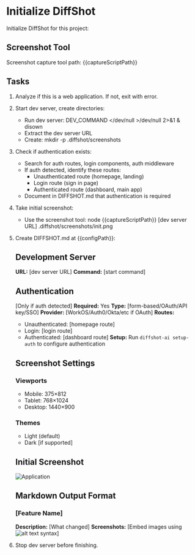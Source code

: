 # Initialize DiffShot

Initialize DiffShot for this project:

## Screenshot Tool
Screenshot capture tool path: {{captureScriptPath}}

## Tasks

1. Analyze if this is a web application. If not, exit with error.

2. Start dev server, create directories:
   - Run dev server: DEV_COMMAND </dev/null >/dev/null 2>&1 & disown
   - Extract the dev server URL
   - Create: mkdir -p .diffshot/screenshots

3. Check if authentication exists:
   - Search for auth routes, login components, auth middleware
   - If auth detected, identify these routes:
     * Unauthenticated route (homepage, landing)
     * Login route (sign in page)
     * Authenticated route (dashboard, main app)
   - Document in DIFFSHOT.md that authentication is required

4. Take initial screenshot:
   - Use the screenshot tool: node {{captureScriptPath}} [dev server URL] .diffshot/screenshots/init.png

5. Create DIFFSHOT.md at {{configPath}}:

   ## Development Server
   **URL:** [dev server URL]
   **Command:** [start command]
   
   ## Authentication
   [Only if auth detected]
   **Required:** Yes
   **Type:** [form-based/OAuth/API key/SSO]
   **Provider:** [WorkOS/Auth0/Okta/etc if OAuth]
   **Routes:**
   - Unauthenticated: [homepage route]
   - Login: [login route]
   - Authenticated: [dashboard route]
   **Setup:** Run `diffshot-ai setup-auth` to configure authentication
   
   ## Screenshot Settings
   ### Viewports
   - Mobile: 375×812
   - Tablet: 768×1024  
   - Desktop: 1440×900
   
   ### Themes
   - Light (default)
   - Dark [if supported]
   
   ## Initial Screenshot
   ![Application](.diffshot/screenshots/init.png)
   
   ## Markdown Output Format
   ### [Feature Name]
   **Description:** [What changed]
   **Screenshots:** [Embed images using ![alt text](path) syntax]

6. Stop dev server before finishing.